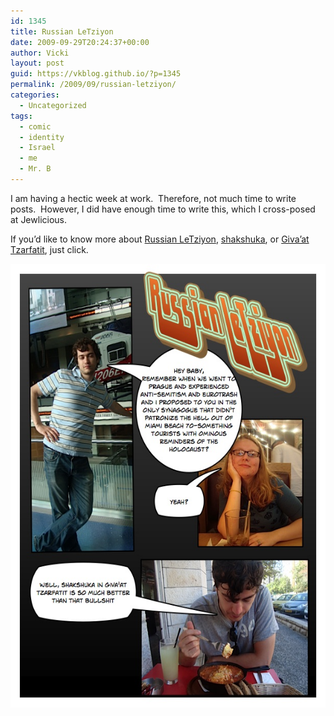 ```yaml
---
id: 1345
title: Russian LeTziyon
date: 2009-09-29T20:24:37+00:00
author: Vicki
layout: post
guid: https://vkblog.github.io/?p=1345
permalink: /2009/09/russian-letziyon/
categories:
  - Uncategorized
tags:
  - comic
  - identity
  - Israel
  - me
  - Mr. B
---
```

I am having a hectic week at work.  Therefore, not much time to write posts.  However, I did have enough time to write this, which I cross-posed at Jewlicious.
  
If you&#8217;d like to know more about [Russian LeTziyon](http://en.wikipedia.org/wiki/Rishon_LeZion), [shakshuka](http://en.wikipedia.org/wiki/Shakshouka), or [Giva&#8217;at Tzarfatit](http://en.wikipedia.org/wiki/French_Hill), just click.

[<img class="aligncenter size-full wp-image-1350" title="Page_1" src="https://raw.githubusercontent.com/vkblog/vkblog.github.io/master/public/img/2009/09/Page_11.jpg" alt="Page_1" width="548" height="710" />](https://raw.githubusercontent.com/vkblog/vkblog.github.io/master/public/img/2009/09/Page_11.jpg)